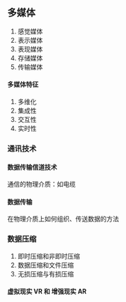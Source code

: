 ## 多媒体

1. 感觉媒体
2. 表示媒体
3. 表现媒体
4. 存储媒体
5. 传输媒体

#### 多媒体特征

1. 多维化
2. 集成性
3. 交互性
4. 实时性

### 通讯技术

#### 数据传输信道技术

通信的物理介质：如电缆

#### 数据传输

在物理介质上如何组织、传送数据的方法

### 数据压缩

1. 即时压缩和非即时压缩
2. 数据压缩和文件压缩
3. 无损压缩与有损压缩

#### 虚拟现实 VR 和 增强现实 AR
